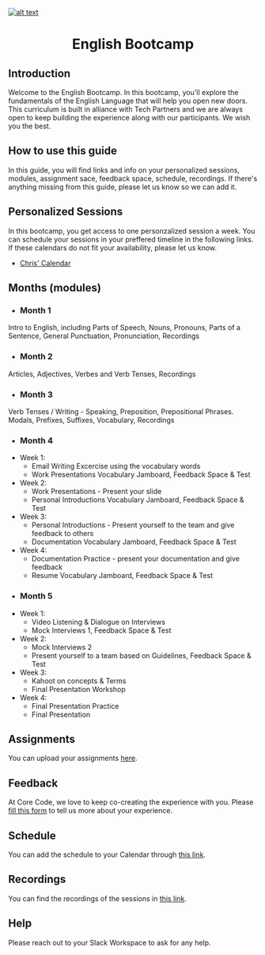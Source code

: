 <a href="https://www.core-code.io/">

![alt text](https://uploads-ssl.webflow.com/5eb2f56932c3562feab232e3/5f73550d00249e7e96c9f3de_Logo.png "corecodeio")

</a>

<h1 align="center">English Bootcamp</h1>

## Introduction
<p>Welcome to the English Bootcamp. In this bootcamp, you'll explore the fundamentals of the English Language that will help you open new doors. This curriculum is built in alliance with Tech Partners and we are always open to keep building the experience along with our participants. We wish you the best. </p>

## How to use this guide
<p>In this guide, you will find links and info on your personalized sessions, modules, assignment sace, feedback space, schedule, recordings. If there's anything missing from this guide, please let us know so we can add it. </p>

## Personalized Sessions
In this bootcamp, you get access to one personzalized session a week. You can schedule your sessions in your preffered timeline in the following links. If these calendars do not fit your availability, please let us know.
- [Chris' Calendar](https://calendly.com/chriscorecode/60min)

## Months (modules)
* ### Month 1
 Intro to English, including Parts of Speech, Nouns, Pronouns, Parts of a Sentence, General Punctuation, Pronunciation, Recordings
* ### Month 2
Articles, Adjectives, Verbes and Verb Tenses, Recordings
* ### Month 3
Verb Tenses / Writing - Speaking, Preposition, Prepositional Phrases. Modals, Prefixes, Suffixes, Vocabulary, Recordings
* ### Month 4
- Week 1:
  - Email Writing Excercise using the vocabulary words
  - Work Presentations Vocabulary Jamboard, Feedback Space & Test
- Week 2: 
  - Work Presentations - Present your slide
  - Personal Introductions Vocabulary Jamboard, Feedback Space & Test
- Week 3: 
  - Personal Introductions - Present yourself to the team and give feedback to others
  - Documentation Vocabulary Jamboard, Feedback Space & Test
- Week 4: 
  - Documentation Practice - present your documentation and give feedback
  - Resume Vocabulary Jamboard, Feedback Space & Test
* ### Month 5
- Week 1:
  - Video Listening & Dialogue on Interviews
  - Mock Interviews 1, Feedback Space & Test
- Week 2:
  - Mock Interviews 2
  - Present yourself to a team based on Guidelines, Feedback Space & Test
- Week 3:
  - Kahoot on concepts & Terms
  - Final Presentation Workshop
- Week 4:
  - Final Presentation Practice
  - Final Presentation

## Assignments
You can upload your assignments [here](https://drive.google.com/drive/folders/1WqhTPNE3rZiwCaWQ7h_FG5WeZaDJs5s9?usp=sharing).

## Feedback
At Core Code, we love to keep co-creating the experience with you. Please [fill this form](https://aplica.typeform.com/to/yrWuI78T) to tell us more about your experience.

## Schedule
You can add the schedule to your Calendar through [this link](https://calendar.google.com/calendar/u/1?cid=Y19hM3U4cTUwZHZlcTdrYXUybGxzZ3Z2MTBqMEBncm91cC5jYWxlbmRhci5nb29nbGUuY29t).

## Recordings
You can find the recordings of the sessions in [this link](https://drive.google.com/drive/folders/1LlumKkwFpXGX9ITbCGI9tNlBWcrxP7rK?usp=sharing).

## Help
Please reach out to your Slack Workspace to ask for any help.
